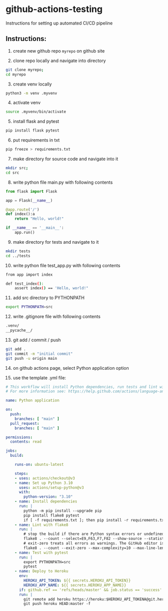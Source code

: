 # github-actions-testing

Instructions for setting up automated CI/CD pipeline

## Instructions:


1. create new github repo ````myrepo````  on github site

2. clone repo locally and navigate into directory
````bash
git clone myrepo;
cd myrepo
````

3. create venv locally
````bash
python3 -m venv .myvenv
````

4. activate venv
````bash
source .myvenv/bin/activate
````

5. install flask and pytest
````bash
pip install flask pytest
````

6. put requirements in txt
````bash
pip freeze > requirements.txt
````

7. make directory for source code and navigate into it
````bash
mkdir src;
cd src
````

8. write python file main.py with following contents

````python
from flask import Flask

app = Flask(__name__)

@app.route('/')
def index():a
    return "Hello, world!"

if __name__ == '__main__':
    app.run()
````

9. make directory for tests and navigate to it
````bash
mkdir tests
cd ../tests
````

10. write python file test_app.py with following contents
````bash
from app import index

def test_index():
    assert index() == 'Hello, world!"
````

11. add src directory to PYTHONPATH
````bash
export PYTHONPATH=src
````

12. write .gitignore file with following contents
````bash
.venv/
__pycache__/
````

13. git add / commit / push
````bash
git add .
git commit -m "initial commit"
git push -u origin main
````

14. on github actions page, select Python application option

15. use the template .yml file:

````yml
# This workflow will install Python dependencies, run tests and lint with a single version of Python
# For more information see: https://help.github.com/actions/language-and-framework-guides/using-python-with-github-actions

name: Python application

on:
  push:
    branches: [ "main" ]
  pull_request:
    branches: [ "main" ]

permissions:
  contents: read

jobs:
  build:

    runs-on: ubuntu-latest

    steps:
    - uses: actions/checkout@v3
    - name: Set up Python 3.10
      uses: actions/setup-python@v3
      with:
        python-version: "3.10"
    - name: Install dependencies
      run: |
        python -m pip install --upgrade pip
        pip install flake8 pytest
        if [ -f requirements.txt ]; then pip install -r requirements.txt; fi
    - name: Lint with flake8
      run: |
        # stop the build if there are Python syntax errors or undefined names
        flake8 . --count --select=E9,F63,F7,F82 --show-source --statistics
        # exit-zero treats all errors as warnings. The GitHub editor is 127 chars wide
        flake8 . --count --exit-zero --max-complexity=10 --max-line-length=127 --statistics
    - name: Test with pytest
      run: |
        export PYTHONPATH=src
        pytest
    - name: Deploy to Heroku
      env:
        HEROKU_API_TOKEN: ${{ secrets.HEROKU_API_TOKEN}}
        HEROKU_APP_NAME: ${{ secrets.HEROKU_APP_NAME}}
      if: github.ref == 'refs/heads/master' && job.status == 'success'
      run: |
        git remote add heroku https://heroku:$HEROKU_API_TOKENA@git.heroku.com/$HEROKU_APP_NAME.git
        git push heroku HEAD:master -f
	
````

